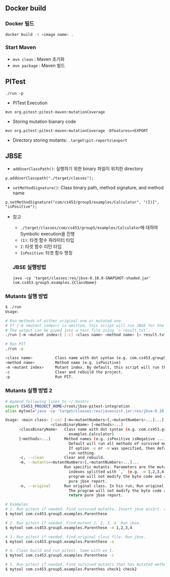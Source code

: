 ## Docker build

### Docker 빌드

```sh
docker build -t <image name> .
```

### Start Maven

* `mvn clean` : Maven 초기화
* `mvn package` : Maven 빌드

## PITest

`./run -p`

* PITest Execution

```
mvn org.pitest:pitest-maven:mutationCoverage
```

* Storing mutation bianary code

```
mvn org.pitest:pitest-maven:mutationCoverage -Dfeatures=+EXPORT
```

* Directory storing mutants: `.target\pit-reports\export`

## JBSE

* `addUserClassPath()`: 실행하기 위한 binary 파일이 위치한 directory

```
p.addUserClasspath("./target/classes");
```

* `setMethodSignature()`: Class binary path, method signature, and method name

```
p.setMethodSignature("com/cs453/group5/examples/Calculator", "(I)I", "isPositive");
```

* 참고
  * `./target/classes/com/cs453/group5/examples/Calculator`에 대하여 Symbolic execution을 진행
  * `(I)`: 타겟 함수 파라미터 타입
  * `I`: 타겟 함수 리턴 타입
  * `IsPositive`: 타겟 함수 명칭

  ### JBSE 실행방법
  ```
  java -cp 'target/classes:res/jbse-0.10.0-SNAPSHOT-shaded.jar' com.cs453.group5.examples.{ClassName}
  ```

### Mutants 실행 방법

```sh
$ ./run
Usage:

# Run methods of either original one or mutated one.
# If [-m <mutant index>] is omitted, this script will run JBSE for the original method.
# The output can be piped into a text file using `> result.txt`.
./run [-m <mutant index>] [-c] <class name> <method name> [> result.txt]

# Run PIT
./run -p

<class name>          Class name with dot syntax (e.g. com.cs453.group5.examples.Calculator)
<method name>         Method name (e.g. isPositive)
-m <mutant index>     Mutant index. By default, this script will run the original one.
-c                    Clear and rebuild the project.
-p                    Run PIT.
```

### Mutants 실행 방법 2
```sh
# Append following lines to ~/.bashrc
export CS453_PROJECT_HOME=/root/jbse-pitest-integration
alias mytool="java -cp 'target/classes:res/javassist.jar:res/jbse-0.10.0-SNAPSHOT-shaded.jar:res/picocli-4.6.1.jar' com.cs453.group5.symbolic.SymMain"

Usage: <main class> [-co] [-m=<mutantNumbers>[,<mutantNumbers>...]...]...
                    <classBinaryName> [<methods>...]
      <classBinaryName>   Class name with dot syntax (e.g. com.cs453.group5.
                            examples.Calculator)
      [<methods>...]      Method names (e.g. isPositive isNegative ...).
                            Default will run all methods of survived mutants.
                            If option -o or -m was specified, then default will
                            run nothing.
      -c, --clean         Clear and rebuild.
      -m, --mutants=<mutantNumbers>[,<mutantNumbers>...]...
                          Run specific mutants. Parameters are the mutant
                            indexes splitted with `,` (e.g. -m 1,2,3,4,5). The
                            program will not modify the byte code and return
                            pure jbse report.
      -o, --original      Run original class. In his run, Run original class.
                            The program will not modify the byte code and
                            return pure jbse report.

# Examples
# 1. Run pitest if needed. Find survived mutants. Insert jbse ass3rt. run jbse.
$ mytool com.cs453.group5.examples.Parenthese

# 2. Run pitest if needed. Find mutant 1, 2, 3, 4. Run jbse.
$ mytool com.cs453.group5.examples.Parenthese -m 1,2,3,4

# 3. Run pitest if needed. Find original class file. Run jbse.
$ mytool com.cs453.group5.examples.Parenthese -o

# 4. Clean build and run pitest. Same with ex 1.
$ mytool com.cs453.group5.examples.Parenthese -c

# 5. Run pitest if needed. Find survived mutants that has mutated method check1 or check2. Insert jbse ass3rt. run jbse.
$ mytool com.cs453.group5.examples.Parenthes check1 check2
```
